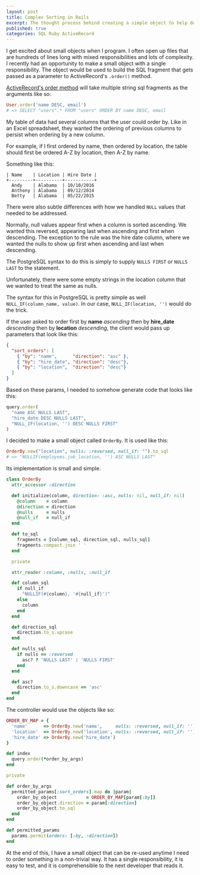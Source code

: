 ```yaml
---
layout: post
title: Complex Sorting in Rails
excerpt: The thought process behind creating a simple object to help deal with complex ActiveRecord ORDER BY queries with a strong focus on the Single Responsibility Principal.
published: true
categories: SQL Ruby ActiveRecord
---
```


I get excited about small objects when I program. I often open up files that are hundreds of lines long with mixed responsibilities and lots of complexity. I recently had an opportunity to make a small object with a single responsibility. The object would be used to build the SQL fragment that gets passed as a parameter to ActiveRecord's `.order()` method.

[ActiveRecord's order method](http://guides.rubyonrails.org/active_record_querying.html#ordering
) will take multiple string sql fragments as the arguments like so:

```ruby
User.order('name DESC, email')
# => SELECT "users".* FROM "users" ORDER BY name DESC, email 
```

My table of data had several columns that the user could order by. Like in an Excel spreadsheet, they wanted the ordering of previous columns to persist when ordering by a new column.

For example, if I first ordered by name, then ordered by location, the table should first be ordered A-Z by location, then A-Z by name.

Something like this:

```
| Name    | Location | Hire Date |
+---------+----------+-----------+
  Andy    | Alabama  | 10/10/2016
  Anthony | Alabama  | 09/12/2014
  Betty   | Alabama  | 05/22/2015
```

There were also subtle differences with how we handled `NULL` values that needed to be addressed.

Normally, null values appear first when a column is sorted ascending. We wanted this reversed, appearing last when ascending and first when descending. The exception to the rule was the hire date column, where we wanted the nulls to show up first when ascending and last when descending.

The PostgreSQL syntax to do this is simply to supply `NULLS FIRST` or `NULLS LAST` to the statement.

Unfortunately, there were some empty strings in the location column that we wanted to treat the same as nulls.

The syntax for this in PostgreSQL is pretty simple as well `NULL_IF(column_name, value)`. In our case, `NULL_IF(location, '')` would do the trick.

If the user asked to order first by **name** *ascending* then by **hire_date** *descending* then by **location** *descending*, the client would pass up parameters that look like this:

```json
{
  "sort_orders": [
    { "by": "name",      "direction": "asc" },
    { "by": "hire_date", "direction": "desc"},
    { "by": "location",  "direction": "desc"}
  ]
}
```

Based on these params, I needed to somehow generate code that looks like this:

```ruby
query.order(
  "name ASC NULLS LAST",
  "hire_date DESC NULLS LAST",
  "NULL_IF(location, '') DESC NULLS FIRST"
)
```

I decided to make a small object called `OrderBy`. It is used like this:

```ruby
OrderBy.new("location", nulls: :reversed, null_if: "").to_sql
# => "NULLIF(employees.job_location, '') ASC NULLS LAST"
```

Its implementation is small and simple.

```ruby
class OrderBy
  attr_accessor :direction

  def initialize(column, direction: :asc, nulls: nil, null_if: nil)
    @column    = column
    @direction = direction
    @nulls     = nulls
    @null_if   = null_if
  end

  def to_sql
    fragments = [column_sql, direction_sql, nulls_sql]
    fragments.compact.join ' '
  end

  private

  attr_reader :column, :nulls, :null_if

  def column_sql
    if null_if
      "NULLIF(#{column}, '#{null_if}')"
    else
      column
    end
  end

  def direction_sql
    direction.to_s.upcase
  end

  def nulls_sql
    if nulls == :reversed
      asc? ? 'NULLS LAST' : 'NULLS FIRST'
    end
  end

  def asc?
    direction.to_s.downcase == 'asc'
  end
end
```


The controller would use the objects like so:

```ruby
ORDER_BY_MAP = {
  'name'      => OrderBy.new('name',     nulls: :reversed, null_if: ''),
  'location'  => OrderBy.new('location', nulls: :reversed, null_if: ''),
  'hire_date' => OrderBy.new('hire_date')
}

def index
  query.order(*order_by_args)
end

private

def order_by_args
  permitted_params[:sort_orders].map do |param|
    order_by_object           = ORDER_BY_MAP[param[:by]]
    order_by_object.direction = param[:direction]
    order_by_object.to_sql
  end
end

def permitted_params
  params.permit(orders: [:by, :direction])
end
```

At the end of this, I have a small object that can be re-used anytime I need to order something in a non-trivial way. It has a single responsibility, it is easy to test, and it is comprehensible to the next developer that reads it.
